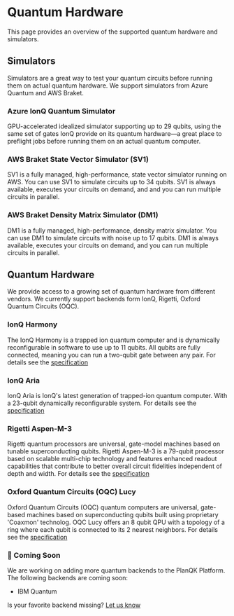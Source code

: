 # Quantum Hardware

This page provides an overview of the supported quantum hardware and simulators.

## Simulators

Simulators are a great way to test your quantum circuits before running them on actual quantum hardware.
We support simulators from Azure Quantum and AWS Braket.

### Azure IonQ Quantum Simulator

GPU-accelerated idealized simulator supporting up to 29 qubits, using the same set of gates IonQ provide on its quantum hardware—a great place to preflight jobs before running them on an actual quantum computer.

### AWS Braket State Vector Simulator (SV1)

SV1 is a fully managed, high-performance, state vector simulator running on AWS.
You can use SV1 to simulate circuits up to 34 qubits.
SV1 is always available, executes your circuits on demand, and and you can run multiple circuits in parallel.

### AWS Braket Density Matrix Simulator (DM1)

DM1 is a fully managed, high-performance, density matrix simulator.
You can use DM1 to simulate circuits with noise up to 17 qubits.
DM1 is always available, executes your circuits on demand, and you can run multiple circuits in parallel.

## Quantum Hardware

We provide access to a growing set of quantum hardware from different vendors.
We currently support backends form IonQ, Rigetti, Oxford Quantum Circuits (OQC).

### IonQ Harmony

The IonQ Harmony is a trapped ion quantum computer and is dynamically reconfigurable in software to use up to 11 qubits.
All qubits are fully connected, meaning you can run a two-qubit gate between any pair.
For details see the [specification](https://ionq.com/quantum-systems/harmony)

### IonQ Aria

IonQ Aria is IonQ's latest generation of trapped-ion quantum computer.
With a 23-qubit dynamically reconfigurable system.
For details see the [specification](https://ionq.com/quantum-systems/aria)

### Rigetti Aspen-M-3

Rigetti quantum processors are universal, gate-model machines based on tunable superconducting qubits.
Rigetti Aspen-M-3 is a 79-qubit processor based on scalable multi-chip technology and features enhanced readout capabilities that contribute to better overall circuit fidelities independent of depth and width.
For details see the [specification](https://qcs.rigetti.com/qpus)

### Oxford Quantum Circuits (OQC) Lucy

Oxford Quantum Circuits (OQC) quantum computers are universal, gate-based machines based on superconducting qubits built using proprietary 'Coaxmon' technolog.
OQC Lucy offers an 8 qubit QPU with a topology of a ring where each qubit is connected to its 2 nearest neighbors.
For details see the [specification](https://oxfordquantumcircuits.com/technology)

### :eyes: Coming Soon

We are working on adding more quantum backends to the PlanQK Platform. The following backends are coming soon:

- IBM Quantum

Is your favorite backend missing? [Let us know](https://join.slack.com/t/planqk-platform/shared_invite/zt-1b4899wqr-xqOYLSCr8KqYkREi251NxQ&#41)